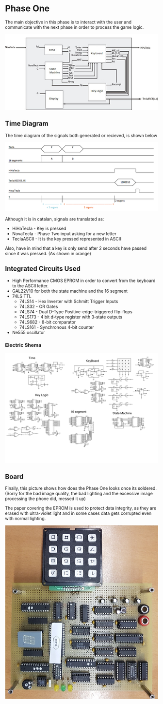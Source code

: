 # Phase One #

The main objective in this phase is to interact with the user and communicate with the next phase in order to process the 
game logic.

![ScreenShot](diagram.jpg)

## Time Diagram
The time diagram of the signals both generated or recieved, is shown below

![ScreenShot](TimeDiagram.PNG)

Although it is in catalan, signals are translated as:
* HiHaTecla - Key is pressed
* NovaTecla - Phase Two input asking for a new letter
* TeclaASCII - It is the key pressed represented in ASCII

Also, have in mind that a key is only send after 2 seconds have passed since it was pressed. (As shown in orange)

## Integrated Circuits Used
* High Performance CMOS EPROM in order to convert from the keyboard to the ASCII letter. 
* GAL22V10 for both the state machine and the 16 segment
* 74LS TTL
  * 74LS14 - Hex Inverter with Schmitt Trigger Inputs
  * 74LS32 - OR Gates
  * 74LS74 - Dual D-Type Positive-edge-triggered flip-flops
  * 74LS173 - 4 bit d-type register with 3-state outputs
  * 74LS682 - 8-bit comparator
  * 74LS161 - Synchronous 4-bit counter
 * Ne555 oscillator

### Electric Shema

![ScreenShot](ElectricSchemeProteus/Phase1.BMP)

## Board

Finally, this picture shows how does the Phase One looks once its soldered. (Sorry for the bad image quality, the bad lighting
and the excessive image processing the phone did, messed it up)

The paper covering the EPROM is used to protect data integrity, as they are erased with ultra-violet light and 
in some cases data gets corrupted even with normal lighting.

![ScreenShot](PhaseOne.jpg)
